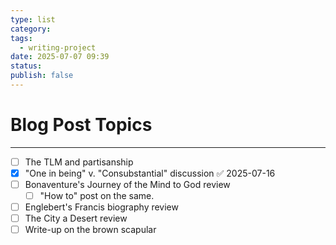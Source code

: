 ```yaml
---
type: list
category: 
tags:
  - writing-project
date: 2025-07-07 09:39
status: 
publish: false
---
```

# Blog Post Topics
----
- [ ] The TLM and partisanship
- [x] "One in being" v. "Consubstantial" discussion ✅ 2025-07-16
- [ ] Bonaventure's Journey of the Mind to God review
	- [ ] "How to" post on the same.
- [ ] Englebert's Francis biography review
- [ ] The City a Desert review
- [ ] Write-up on the brown scapular